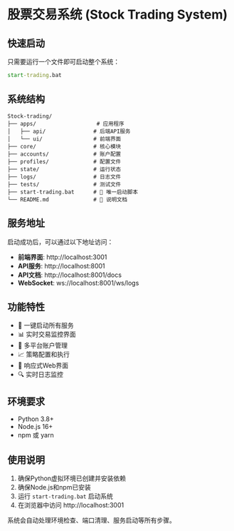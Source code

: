 # 股票交易系统 (Stock Trading System)

## 快速启动

只需要运行一个文件即可启动整个系统：

```cmd
start-trading.bat
```

## 系统结构

```
Stock-trading/
├── apps/                   # 应用程序
│   ├── api/               # 后端API服务
│   └── ui/                # 前端界面
├── core/                  # 核心模块
├── accounts/              # 账户配置
├── profiles/              # 配置文件
├── state/                 # 运行状态
├── logs/                  # 日志文件
├── tests/                 # 测试文件
├── start-trading.bat      # 🚀 唯一启动脚本
└── README.md              # 📖 说明文档
```

## 服务地址

启动成功后，可以通过以下地址访问：

- **前端界面**: http://localhost:3001
- **API服务**: http://localhost:8001
- **API文档**: http://localhost:8001/docs
- **WebSocket**: ws://localhost:8001/ws/logs

## 功能特性

- 🚀 一键启动所有服务
- 📊 实时交易监控界面
- 🔧 多平台账户管理
- 📈 策略配置和执行
- 📱 响应式Web界面
- 🔍 实时日志监控

## 环境要求

- Python 3.8+
- Node.js 16+
- npm 或 yarn

## 使用说明

1. 确保Python虚拟环境已创建并安装依赖
2. 确保Node.js和npm已安装
3. 运行 `start-trading.bat` 启动系统
4. 在浏览器中访问 http://localhost:3001

系统会自动处理环境检查、端口清理、服务启动等所有步骤。